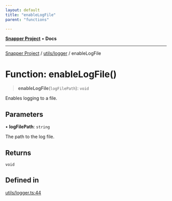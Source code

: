 ```yaml
---
layout: default
title: "enableLogFile"
parent: "functions"

---
```

[**Snapper Project**](../../../README.md) • **Docs**

***

[Snapper Project](../../../README.md) / [utils/logger](../README.md) / enableLogFile

# Function: enableLogFile()

> **enableLogFile**(`logFilePath`): `void`

Enables logging to a file.

## Parameters

• **logFilePath**: `string`

The path to the log file.

## Returns

`void`

## Defined in

[utils/logger.ts:44](https://github.com/asifqatar/Snapper/blob/c646fae5068ca622fc62e173a3ef5bac8c95a048/utils/logger.ts#L44)
